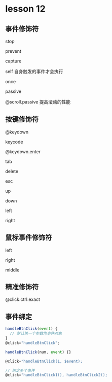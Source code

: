 # lesson 12

## 事件修饰符

stop

prevent

capture

self 自身触发的事件才会执行

once

passive

@scroll.passive 提高滚动的性能

## 按键修饰符

@keydown

keycode

@keydown.enter

tab

delete

esc

up

down

left

right

## 鼠标事件修饰符

left

right

middle

## 精准修饰符

@click.ctrl.exact

## 事件绑定

```js
handleBtnClick(event) {
  // 默认第一个参数为事件对象
}
@click="handleBtnClick";

handleBtnClick(num, event) {}

@click="handleBtnClick(1, $event);

// 绑定多个事件
@click="handleBtnClick1(), handleBtnClick2();
```
